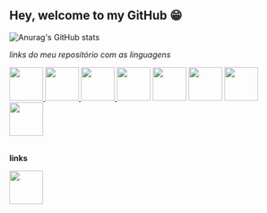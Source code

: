 
## Hey, welcome to my GitHub 😁

<!--
**VRuanFab/VRuanFab** is a ✨ _special_ ✨ repository because its `README.md` (this file) appears on your GitHub profile.

Here are some ideas to get you started:

- 🔭 I’m currently working on ...
- 🌱 I’m currently learning ...
- 👯 I’m looking to collaborate on ...
- 🤔 I’m looking for help with ...
- 💬 Ask me about ...
- 📫 How to reach me: ...
- 😄 Pronouns: ...
- ⚡ Fun fact: ...
-->

![Anurag's GitHub stats](https://github-readme-stats.vercel.app/api?username=vruanfab&theme=material-palenight&show_icons=true)

*links do meu repositório com as linguagens*

<div margin-inline="5" display="flex">
  <a href="https://github.com/VRuanFab?tab=repositories&q=&type=&language=javascript&sort=" target="_blank">
    <img loading="lazy" src="https://cdn.jsdelivr.net/gh/devicons/devicon@latest/icons/javascript/javascript-original.svg" width="60" height="60" target="_blank"/>
  <a/>

  <a href="https://github.com/VRuanFab?tab=repositories&q=&type=&language=typescript&sort=">
    <img src="https://img.icons8.com/?size=100&id=Xf1sHBmY73hA&format=png&color=000000" width="60" height="60" target="_blank"/>
  </a>
    
  <a href="https://github.com/VRuanFab?tab=repositories&q=&type=&language=python&sort=" target="_blank">
    <img src="https://cdn.jsdelivr.net/gh/devicons/devicon@latest/icons/python/python-original.svg" width="60" height="60" target="_blank"/>
  </a>

  <img src="https://img.icons8.com/?size=100&id=38561&format=png&color=000000" width="60" height="60" target="_blank"/>
  <!-- Adicionar link -->

  <img src="https://img.icons8.com/?size=100&id=20909&format=png&color=000000" width="60" height="60" target="_blank"/> 
   <!-- Adicionar link -->
 
  <img src="https://img.icons8.com/?size=100&id=21278&format=png&color=000000" width="60" height="60" target="_blank"/>
   <!-- Adicionar link -->

  <img src="https://img.icons8.com/?size=100&id=54087&format=png&color=000000" width="60" height="60" target="_blank"/>
   <!-- Adicionar link -->

  <img src="https://img.icons8.com/?size=100&id=asWSSTBrDlTW&format=png&color=000000" width="60" height="60" target="_blank"/>
   <!-- Adicionar link -->

</div>
<br/>

**links**
<div >
  <a href="https://www.linkedin.com/in/ruan-fabricio-340739165/" target="_blank">
    <img src="https://cdn.jsdelivr.net/gh/devicons/devicon@latest/icons/linkedin/linkedin-original.svg" width="60" height="60" target="_blank"/>
  </a>
</div>
